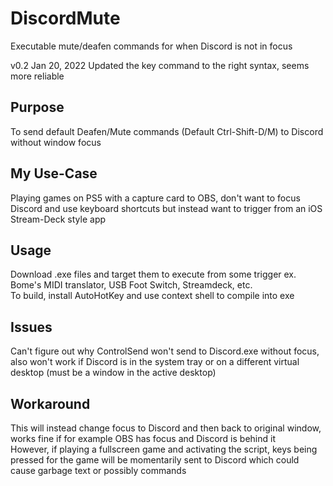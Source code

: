 # DiscordMute
Executable mute/deafen commands for when Discord is not in focus

v0.2 Jan 20, 2022
Updated the key command to the right syntax, seems more reliable

## Purpose
To send default Deafen/Mute commands (Default Ctrl-Shift-D/M) to Discord without window focus

## My Use-Case
Playing games on PS5 with a capture card to OBS, don't want to focus Discord and use keyboard shortcuts but instead want to trigger from an iOS Stream-Deck style app

## Usage
Download .exe files and target them to execute from some trigger ex. Bome's MIDI translator, USB Foot Switch, Streamdeck, etc.  
To build, install AutoHotKey and use context shell to compile into exe

## Issues
Can't figure out why ControlSend won't send to Discord.exe without focus, also won't work if Discord is in the system tray or on a different virtual desktop (must be a window in the active desktop)

## Workaround
This will instead change focus to Discord and then back to original window, works fine if for example OBS has focus and Discord is behind it  
However, if playing a fullscreen game and activating the script, keys being pressed for the game will be momentarily sent to Discord which could cause garbage text or possibly commands
